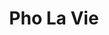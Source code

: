 ---
title: Pho La Vie
lng: -76.787
lat: 40.321
color: '#31225D'
type: Vietnamese
address: 6003 Allentown Blvd, Harrisburg, PA 17112
tags:
  - pho
  - spring roll
  - coffee
---
